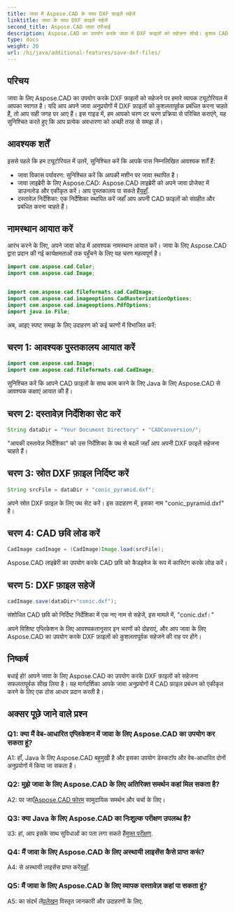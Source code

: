 ```yaml
---
title: जावा में Aspose.CAD के साथ DXF फ़ाइलें सहेजें
linktitle: जावा के साथ DXF फ़ाइलें सहेजें
second_title: Aspose.CAD जावा एपीआई
description: Aspose.CAD का उपयोग करके जावा में DXF फ़ाइलों को सहेजना सीखें। कुशल CAD फ़ाइल प्रबंधन के लिए हमारी चरण-दर-चरण मार्गदर्शिका का पालन करें।
type: docs
weight: 20
url: /hi/java/additional-features/save-dxf-files/
---
```

## परिचय

जावा के लिए Aspose.CAD का उपयोग करके DXF फ़ाइलों को सहेजने पर हमारे व्यापक ट्यूटोरियल में आपका स्वागत है। यदि आप अपने जावा अनुप्रयोगों में DXF फ़ाइलों को कुशलतापूर्वक प्रबंधित करना चाहते हैं, तो आप सही जगह पर आए हैं। इस गाइड में, हम आपको चरण दर चरण प्रक्रिया से परिचित कराएंगे, यह सुनिश्चित करते हुए कि आप प्रत्येक अवधारणा को अच्छी तरह से समझ लें।

## आवश्यक शर्तें

इससे पहले कि हम ट्यूटोरियल में उतरें, सुनिश्चित करें कि आपके पास निम्नलिखित आवश्यक शर्तें हैं:

- जावा विकास पर्यावरण: सुनिश्चित करें कि आपकी मशीन पर जावा स्थापित है।
-  जावा लाइब्रेरी के लिए Aspose.CAD: Aspose.CAD लाइब्रेरी को अपने जावा प्रोजेक्ट में डाउनलोड और एकीकृत करें। आप पुस्तकालय पा सकते हैं[यहाँ](https://releases.aspose.com/cad/java/).
- दस्तावेज़ निर्देशिका: एक निर्देशिका स्थापित करें जहाँ आप अपनी CAD फ़ाइलों को संग्रहीत और प्रबंधित करना चाहते हैं।

## नामस्थान आयात करें

आरंभ करने के लिए, अपने जावा कोड में आवश्यक नामस्थान आयात करें। जावा के लिए Aspose.CAD द्वारा प्रदान की गई कार्यक्षमताओं तक पहुँचने के लिए यह चरण महत्वपूर्ण है।

```java
import com.aspose.cad.Color;
import com.aspose.cad.Image;


import com.aspose.cad.fileformats.cad.CadImage;
import com.aspose.cad.imageoptions.CadRasterizationOptions;
import com.aspose.cad.imageoptions.PdfOptions;
import java.io.File;
```

अब, आइए स्पष्ट समझ के लिए उदाहरण को कई चरणों में विभाजित करें:

## चरण 1: आवश्यक पुस्तकालय आयात करें

```java
import com.aspose.cad.Image;
import com.aspose.cad.fileformats.cad.CadImage;
```

सुनिश्चित करें कि आपने CAD फ़ाइलों के साथ काम करने के लिए Java के लिए Aspose.CAD से आवश्यक कक्षाएं आयात की हैं।

## चरण 2: दस्तावेज़ निर्देशिका सेट करें

```java
String dataDir = "Your Document Directory" + "CADConversion/";
```

"आपकी दस्तावेज़ निर्देशिका" को उस निर्देशिका के पथ से बदलें जहाँ आप अपनी DXF फ़ाइलें सहेजना चाहते हैं।

## चरण 3: स्रोत DXF फ़ाइल निर्दिष्ट करें

```java
String srcFile = dataDir + "conic_pyramid.dxf";
```

अपने स्रोत DXF फ़ाइल के लिए पथ सेट करें। इस उदाहरण में, इसका नाम "conic_pyramid.dxf" है।

## चरण 4: CAD छवि लोड करें

```java
CadImage cadImage = (CadImage)Image.load(srcFile);
```

Aspose.CAD लाइब्रेरी का उपयोग करके CAD छवि को कैडइमेज के रूप में कास्टिंग करके लोड करें।

## चरण 5: DXF फ़ाइल सहेजें

```java
cadImage.save(dataDir+"conic.dxf");
```

संशोधित CAD छवि को निर्दिष्ट निर्देशिका में एक नए नाम से सहेजें, इस मामले में, "conic.dxf।"

अपने विशिष्ट एप्लिकेशन के लिए आवश्यकतानुसार इन चरणों को दोहराएं, और आप जावा के लिए Aspose.CAD का उपयोग करके DXF फ़ाइलों को कुशलतापूर्वक सहेजने की राह पर होंगे।

## निष्कर्ष

बधाई हो! आपने जावा के लिए Aspose.CAD का उपयोग करके DXF फ़ाइलों को सहेजना सफलतापूर्वक सीख लिया है। यह मार्गदर्शिका आपके जावा अनुप्रयोगों में CAD फ़ाइल प्रबंधन को एकीकृत करने के लिए एक ठोस आधार प्रदान करती है।

## अक्सर पूछे जाने वाले प्रश्न

### Q1: क्या मैं वेब-आधारित एप्लिकेशन में जावा के लिए Aspose.CAD का उपयोग कर सकता हूं?

A1: हाँ, Java के लिए Aspose.CAD बहुमुखी है और इसका उपयोग डेस्कटॉप और वेब-आधारित दोनों अनुप्रयोगों में किया जा सकता है।

### Q2: मुझे जावा के लिए Aspose.CAD के लिए अतिरिक्त समर्थन कहां मिल सकता है?

 A2: पर जाएँ[Aspose.CAD फोरम](https://forum.aspose.com/c/cad/19) सामुदायिक समर्थन और चर्चा के लिए।

### Q3: क्या Java के लिए Aspose.CAD का निःशुल्क परीक्षण उपलब्ध है?

 उ3: हां, आप इसके साथ सुविधाओं का पता लगा सकते हैं[मुफ्त परीक्षण](https://releases.aspose.com/).

### Q4: मैं जावा के लिए Aspose.CAD के लिए अस्थायी लाइसेंस कैसे प्राप्त करूं?

 A4: से अस्थायी लाइसेंस प्राप्त करें[यहाँ](https://purchase.aspose.com/temporary-license/).

### Q5: मैं जावा के लिए Aspose.CAD के लिए व्यापक दस्तावेज़ कहां पा सकता हूं?

 A5: का संदर्भ लें[प्रलेखन](https://reference.aspose.com/cad/java/) विस्तृत जानकारी और उदाहरणों के लिए.